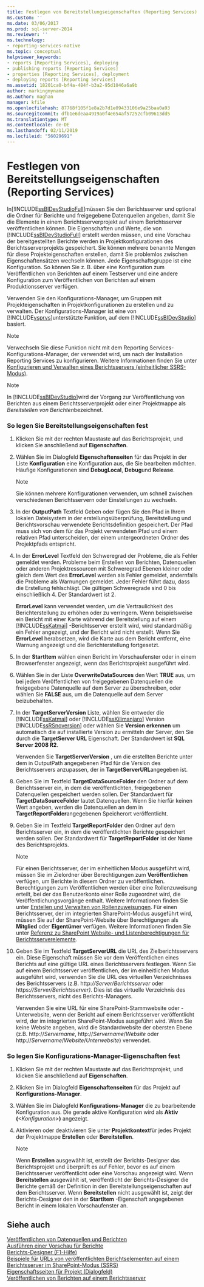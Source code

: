 ```yaml
---
title: Festlegen von Bereitstellungseigenschaften (Reporting Services) | Microsoft-Dokumentation
ms.custom: ''
ms.date: 03/06/2017
ms.prod: sql-server-2014
ms.reviewer: ''
ms.technology:
- reporting-services-native
ms.topic: conceptual
helpviewer_keywords:
- reports [Reporting Services], deploying
- publishing reports [Reporting Services]
- properties [Reporting Services], deployment
- deploying reports [Reporting Services]
ms.assetid: 18201ca0-bf4a-484f-b3a2-95d1046a6a9b
author: markingmyname
ms.author: maghan
manager: kfile
ms.openlocfilehash: 87768f105f1e8a2b7d1e09433106e9a25baa0a93
ms.sourcegitcommit: dfb1e6deaa4919a0f4e654af57252cfb09613dd5
ms.translationtype: MT
ms.contentlocale: de-DE
ms.lasthandoff: 02/11/2019
ms.locfileid: "56029691"
---
```

# <a name="set-deployment-properties-reporting-services"></a>Festlegen von Bereitstellungseigenschaften (Reporting Services)
  In[!INCLUDE[ssBIDevStudioFull](../../includes/ssbidevstudiofull-md.md)]müssen Sie den Berichtsserver und optional die Ordner für Berichte und freigegebene Datenquellen angeben, damit Sie die Elemente in einem Berichtsserverprojekt auf einem Berichtsserver veröffentlichen können. Die Eigenschaften und Werte, die von [!INCLUDE[ssBIDevStudioFull](../../includes/ssbidevstudiofull-md.md)] erstellt werden müssen, und eine Vorschau der bereitgestellten Berichte werden in Projektkonfigurationen des Berichtsserverprojekts gespeichert. Sie können mehrere benannte Mengen für diese Projekteigenschaften erstellen, damit Sie problemlos zwischen Eigenschaftensätzen wechseln können. Jede Eigenschaftsgruppe ist eine Konfiguration. So können Sie z. B. über eine Konfiguration zum Veröffentlichen von Berichten auf einem Testserver und eine andere Konfiguration zum Veröffentlichen von Berichten auf einem Produktionsserver verfügen.  
  
 Verwenden Sie den Konfigurations-Manager, um Gruppen mit Projekteigenschaften in Projektkonfigurationen zu erstellen und zu verwalten. Der Konfigurations-Manager ist eine von [!INCLUDE[vsprvs](../../includes/vsprvs-md.md)]unterstützte Funktion, auf dem [!INCLUDE[ssBIDevStudio](../../includes/ssbidevstudio-md.md)] basiert.  
  
> [!NOTE]  
>  Verwechseln Sie diese Funktion nicht mit dem Reporting Services-Konfigurations-Manager, der verwendet wird, um nach der Installation Reporting Services zu konfigurieren. Weitere Informationen finden Sie unter [Konfigurieren und Verwalten eines Berichtsservers (einheitlicher SSRS-Modus)](../report-server/configure-and-administer-a-report-server-ssrs-native-mode.md).  
  
> [!NOTE]  
>  In [!INCLUDE[ssBIDevStudio](../../includes/ssbidevstudio-md.md)]wird der Vorgang zur Veröffentlichung von Berichten aus einem Berichtsserverprojekt oder einer Projektmappe als *Bereitstellen von Berichten*bezeichnet.  
  
### <a name="to-set-deployment-properties"></a>So legen Sie Bereitstellungseigenschaften fest  
  
1.  Klicken Sie mit der rechten Maustaste auf das Berichtsprojekt, und klicken Sie anschließend auf **Eigenschaften**.  
  
2.  Wählen Sie im Dialogfeld **Eigenschaftenseiten** für das Projekt in der Liste **Konfiguration** eine Konfiguration aus, die Sie bearbeiten möchten. Häufige Konfigurationen sind **DebugLocal**, **Debug**und **Release**.  
  
    > [!NOTE]  
    >  Sie können mehrere Konfigurationen verwenden, um schnell zwischen verschiedenen Berichtsservern oder Einstellungen zu wechseln.  
  
3.  In der **OutputPath** Textfeld Geben oder fügen Sie den Pfad in Ihrem lokalen Dateisystem in der erstellungsüberprüfung, Bereitstellung und Berichtsvorschau verwendete Berichtsdefinition gespeichert. Der Pfad muss sich von dem für das Projekt verwendeten Pfad und einem relativen Pfad unterscheiden, der einem untergeordneten Ordner des Projektpfads entspricht.  
  
4.  In der **ErrorLevel** Textfeld den Schweregrad der Probleme, die als Fehler gemeldet werden. Probleme beim Erstellen von Berichten, Datenquellen oder anderen Projektressourcen mit Schweregrad Ebenen kleiner oder gleich dem Wert des **ErrorLevel** werden als Fehler gemeldet, andernfalls die Probleme als Warnungen gemeldet. Jeder Fehler führt dazu, dass die Erstellung fehlschlägt. Die gültigen Schweregrade sind 0 bis einschließlich 4. Der Standardwert ist 2.  
  
     **ErrorLevel** kann verwendet werden, um die Vertraulichkeit des Berichterstellung zu erhöhen oder zu verringern. Wenn beispielsweise ein Bericht mit einer Karte während der Bereitstellung auf einem [!INCLUDE[ssKatmai](../../includes/sskatmai-md.md)] -Berichtsserver erstellt wird, wird standardmäßig ein Fehler angezeigt, und der Bericht wird nicht erstellt. Wenn Sie **ErrorLevel** herabsetzen, wird die Karte aus dem Bericht entfernt, eine Warnung angezeigt und die Berichterstellung fortgesetzt.  
  
5.  In der **StartItem** wählen einen Bericht im Vorschaufenster oder in einem Browserfenster angezeigt, wenn das Berichtsprojekt ausgeführt wird.  
  
6.  Wählen Sie in der Liste **OverwriteDataSources** den Wert **TRUE** aus, um bei jedem Veröffentlichen von freigegebenen Datenquellen die freigegebene Datenquelle auf dem Server zu überschreiben, oder wählen Sie **FALSE** aus, um die Datenquelle auf dem Server beizubehalten.  
  
7.  In der **TargetServerVersion** Liste, wählen Sie entweder die [!INCLUDE[ssKatmai](../../includes/sskatmai-md.md)] oder [!INCLUDE[ssKilimanjaro](../../includes/sskilimanjaro-md.md)] Version [!INCLUDE[ssRSnoversion](../../includes/ssrsnoversion-md.md)] oder wählen Sie **Version erkennen** um automatisch die auf installierte Version zu ermitteln der Server, den Sie durch die **TargetServer URL** Eigenschaft. Der Standardwert ist **SQL Server 2008 R2**.  
  
     Verwenden Sie **TargetServerVersion** , um die erstellten Berichte unter dem in OutputPath angegebenen Pfad für die Version des Berichtsservers anzupassen, der in **TargetServerURL**angegeben ist.  
  
8.  Geben Sie im Textfeld **TargetDataSourceFolder** den Ordner auf dem Berichtsserver ein, in dem die veröffentlichten, freigegebenen Datenquellen gespeichert werden sollen. Der Standardwert für **TargetDataSourceFolder** lautet Datenquellen. Wenn Sie hierfür keinen Wert angeben, werden die Datenquellen an dem in **TargetReportFolder**angegebenen Speicherort veröffentlicht.  
  
9. Geben Sie im Textfeld **TargetReportFolder** den Ordner auf dem Berichtsserver ein, in dem die veröffentlichten Berichte gespeichert werden sollen. Der Standardwert für **TargetReportFolder** ist der Name des Berichtsprojekts.  
  
    > [!NOTE]  
    >  Für einen Berichtsserver, der im einheitlichen Modus ausgeführt wird, müssen Sie im Zielordner über Berechtigungen zum **Veröffentlichen** verfügen, um Berichte in diesem Ordner zu veröffentlichen. Berechtigungen zum Veröffentlichen werden über eine Rollenzuweisung erteilt, bei der das Benutzerkonto einer Rolle zugeordnet wird, die Veröffentlichungsvorgänge enthalt. Weitere Informationen finden Sie unter [Erstellen und Verwalten von Rollenzuweisungen](../security/create-and-manage-role-assignments.md). Für einen Berichtsserver, der im integrierten SharePoint-Modus ausgeführt wird, müssen Sie auf der SharePoint-Website über Berechtigungen als **Mitglied** oder **Eigentümer** verfügen. Weitere Informationen finden Sie unter [Referenz zu SharePoint Website- und Listenberechtigungen für Berichtsserverelemente](../security/sharepoint-site-and-list-permission-reference-for-report-server-items.md).  
  
10. Geben Sie im Textfeld **TargetServerURL** die URL des Zielberichtsservers ein. Diese Eigenschaft müssen Sie vor dem Veröffentlichen eines Berichts auf eine gültige URL eines Berichtsservers festlegen. Wenn Sie auf einem Berichtsserver veröffentlichen, der im einheitlichen Modus ausgeführt wird, verwenden Sie die URL des virtuellen Verzeichnisses des Berichtsservers (z.B. http:*//Server/Berichtsserver* oder https:*//Server/Berichtsserver)*. Dies ist das virtuelle Verzeichnis des Berichtsservers, nicht des Berichts-Managers.  
  
     Verwenden Sie eine URL für eine SharePoint-Stammwebsite oder -Unterwebsite, wenn der Bericht auf einem Berichtsserver veröffentlicht wird, der im integrierten SharePoint-Modus ausgeführt wird. Wenn Sie keine Website angeben, wird die Standardwebsite der obersten Ebene (z.B. http://*Servername*, http://*Servername*/*Website* oder http://*Servername*/*Website*/*Unterwebsite*) verwendet.  
  
### <a name="to-set-configuration-manager-properties"></a>So legen Sie Konfigurations-Manager-Eigenschaften fest  
  
1.  Klicken Sie mit der rechten Maustaste auf das Berichtsprojekt, und klicken Sie anschließend auf **Eigenschaften**.  
  
2.  Klicken Sie im Dialogfeld **Eigenschaftenseiten** für das Projekt auf **Konfigurations-Manager**.  
  
3.  Wählen Sie im Dialogfeld **Konfigurations-Manager** die zu bearbeitende Konfiguration aus. Die gerade aktive Konfiguration wird als **Aktiv (***\<Konfiguration>***)** angezeigt.  
  
4.  Aktivieren oder deaktivieren Sie unter **Projektkontext**für jedes Projekt der Projektmappe **Erstellen** oder **Bereitstellen**.  
  
    > [!NOTE]  
    >  Wenn **Erstellen** ausgewählt ist, erstellt der Berichts-Designer das Berichtsprojekt und überprüft es auf Fehler, bevor es auf einem Berichtsserver veröffentlicht oder eine Vorschau angezeigt wird. Wenn **Bereitstellen** ausgewählt ist, veröffentlicht der Berichts-Designer die Berichte gemäß der Definition in den Bereitstellungseigenschaften auf dem Berichtsserver. Wenn **Bereitstellen** nicht ausgewählt ist, zeigt der Berichts-Designer den in der **StartItem** -Eigenschaft angegebenen Bericht in einem lokalen Vorschaufenster an.  
  
## <a name="see-also"></a>Siehe auch  
 [Veröffentlichen von Datenquellen und Berichten](../reports/publishing-data-sources-and-reports.md)   
 [Ausführen einer Vorschau für Berichte](../reports/previewing-reports.md)   
 [Berichts-Designer (F1-Hilfe)](report-designer-f1-help.md)   
 [Beispiele für URLs von veröffentlichten Berichtselementen auf einem Berichtsserver im SharePoint-Modus (SSRS)](url-examples-for-items-on-a-report-server-sharepoint-mode.md)   
 [Eigenschaftsseiten für Projekt (Dialogfeld)](project-property-pages-dialog-box.md)   
 [Veröffentlichen von Berichten auf einem Berichtsserver](../reports/publishing-reports-to-a-report-server.md)  
  
  

